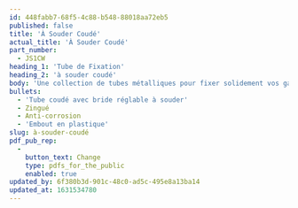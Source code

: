 ```yaml
---
id: 448fabb7-68f5-4c88-b548-88018aa72eb5
published: false
title: 'À Souder Coudé'
actual_title: 'À Souder Coudé'
part_number:
  - JS1CW
heading_1: 'Tube de Fixation'
heading_2: 'à souder coudé'
body: 'Une collection de tubes métalliques pour fixer solidement vos garde-boue Jonesco aux véhicules.'
bullets:
  - 'Tube coudé avec bride réglable à souder'
  - Zingué
  - Anti-corrosion
  - 'Embout en plastique'
slug: à-souder-coudé
pdf_pub_rep:
  -
    button_text: Change
    type: pdfs_for_the_public
    enabled: true
updated_by: 6f380b3d-901c-48c0-ad5c-495e8a13ba14
updated_at: 1631534780
---
```

